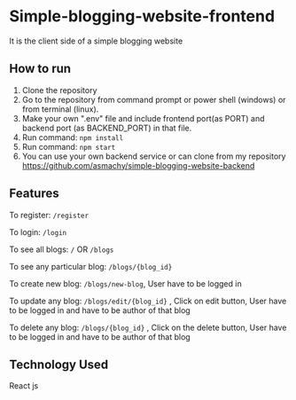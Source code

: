 # Simple-blogging-website-frontend

It is the client side of a simple blogging website

## How to run

1. Clone the repository
2. Go to the repository from command prompt or power shell (windows) or from terminal (linux).
3. Make your own ".env" file and include frontend port(as PORT) and backend port (as BACKEND_PORT) in that file.
4. Run command: `npm install`
5. Run command: `npm start`
6. You can use your own backend service or can clone from my repository https://github.com/asmachy/simple-blogging-website-backend

## Features
To register: `/register`

To login: `/login`

To see all blogs: `/` OR `/blogs`

To see any particular blog: `/blogs/{blog_id}`

To create new blog: `/blogs/new-blog`,  User have to be logged in

To update any blog: `/blogs/edit/{blog_id}` , Click on edit button, User have to be logged in and have to be author of that blog

To delete any blog: `/blogs/{blog_id}` , Click on the delete button, User have to be logged in and have to be author of that blog

## Technology Used
React js
